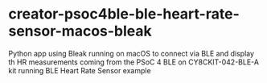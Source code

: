 # creator-psoc4ble-ble-heart-rate-sensor-macos-bleak
Python app using Bleak running on macOS to connect via BLE and display th HR measurements coming from the PSoC 4 BLE on CY8CKIT-042-BLE-A kit running BLE Heart Rate Sensor example
